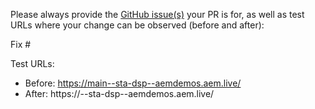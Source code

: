 Please always provide the [GitHub issue(s)](../issues) your PR is for, as well as test URLs where your change can be observed (before and after):

Fix #<gh-issue-id>

Test URLs:
- Before: https://main--sta-dsp--aemdemos.aem.live/
- After: https://<branch>--sta-dsp--aemdemos.aem.live/

